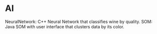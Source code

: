 # AI
NeuralNetwork: C++ Neural Network that classifies wine by quality.
SOM: Java SOM with user interface that clusters data by its color.
